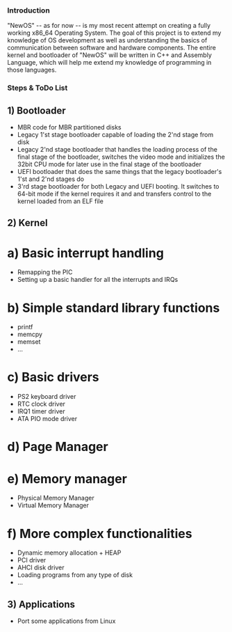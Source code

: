 ### Introduction ###

"NewOS" -- as for now -- is my most recent attempt on creating a fully working x86_64 Operating System. The goal of this project is to extend my knowledge of OS development as well as understanding the basics of communication between software and hardware components. The entire kernel and bootloader of "NewOS"
will be written in C++ and Assembly Language, which will help me extend my knowledge of programming in those languages.

### Steps & ToDo List ###

## 1) Bootloader ##

- MBR code for MBR partitioned disks
- Legacy 1'st stage bootloader capable of loading the 2'nd stage from disk
- Legacy 2'nd stage bootloader that handles the loading process of the final stage of the bootloader, switches the video mode and initializes the 32bit CPU mode for later use in the final stage of the bootloader
- UEFI bootloader that does the same things that the legacy bootloader's 1'st and 2'nd stages do
- 3'rd stage bootloader for both Legacy and UEFI booting. It switches to 64-bit mode if the kernel requires it and and transfers control to the kernel loaded from an ELF file

## 2) Kernel ##

# a) Basic interrupt handling #

- Remapping the PIC
- Setting up a basic handler for all the interrupts and IRQs

# b) Simple standard library functions #

- printf
- memcpy
- memset
- ...

# c) Basic drivers #

- PS2 keyboard driver
- RTC clock driver
- IRQ1 timer driver
- ATA PIO mode driver

# d) Page Manager #

# e) Memory manager #

- Physical Memory Manager
- Virtual Memory Manager

# f) More complex functionalities #

- Dynamic memory allocation + HEAP
- PCI driver
- AHCI disk driver
- Loading programs from any type of disk
- ...

## 3) Applications ##

- Port some applications from Linux
